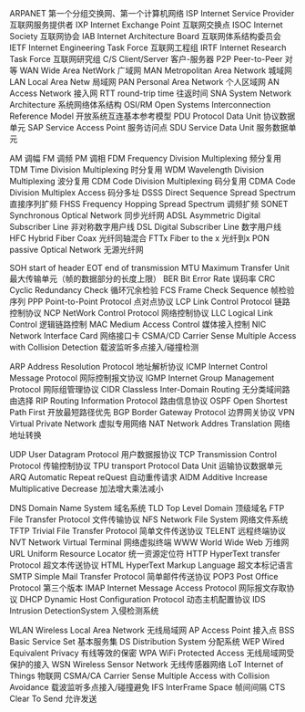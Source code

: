ARPANET 第一个分组交换网、第一个计算机网络
ISP Internet Service Provider 互联网服务提供者
IXP Internet Exchange Point 互联网交换点
ISOC Internet Society 互联网协会
IAB Internet Architecture Board 互联网体系结构委员会 
IETF Internet Engineering Task Force 互联网工程组
IRTF Internet Research Task Force 互联网研究组
C/S Client/Server 客户-服务器
P2P Peer-to-Peer 对等
WAN Wide Area NetWork 广域网
MAN Metropolitan Area Network 城域网
LAN Local Area Netw 局域网
PAN Personal Area Network 个人区域网 
AN Access Network 接入网
RTT round-trip time 往返时间
SNA System Network Architecture 系统网络体系结构
OSI/RM Open Systems Interconnection Reference Model 开放系统互连基本参考模型
PDU Protocol Data Unit 协议数据单元
SAP Service Access Point 服务访问点
SDU Service Data Unit 服务数据单元

AM 调幅
FM 调频
PM 调相
FDM Frequency Division Multiplexing 频分复用
TDM Time Division Multiplexing 时分复用
WDM Wavelength Division Multiplexing 波分复用
CDM Code Division Multiplexing 码分复用
CDMA Code Division Multiplex Access 码分多址
DSSS Direct Sequence Spread Spectrum 直接序列扩频
FHSS Frequency Hopping Spread Spectrum 调频扩频
SONET Synchronous Optical Network 同步光纤网
ADSL Asymmetric Digital Subscriber Line 非对称数字用户线
DSL Digital Subscriber Line 数字用户线
HFC Hybrid Fiber Coax 光纤同轴混合
FTTx Fiber to the x 光纤到x
PON passive Optical Network 无源光纤网

SOH start of header 
EOT end of transmission
MTU Maximum Transfer Unit 最大传输单元（帧的数据部分的长度上限）
BER Bit Error Rate 误码率
CRC Cyclic Redundancy Check 循环冗余检验
FCS Frame Check Sequence 帧检验序列
PPP Point-to-Point Protocol 点对点协议
LCP Link Control Protocol 链路控制协议
NCP NetWork Control Protocol 网络控制协议
LLC Logical Link Control 逻辑链路控制
MAC Medium Access Control 媒体接入控制
NIC Network Interface Card 网络接口卡
CSMA/CD Carrier Sense Multiple Access with Collision Detection 载波监听多点接入/碰撞检测

ARP Address Resolution Protocol 地址解析协议
ICMP Internet Control Message Protocol 网际控制报文协议
IGMP Internet Group Management Protocol 网际组管理协议
CIDR Classless Inter-Domain Routing 无分类域间路由选择
RIP Routing Information Protocol 路由信息协议
OSPF Open Shortest Path First 开放最短路径优先
BGP Border Gateway Protocol 边界网关协议
VPN Virtual Private Network 虚拟专用网络
NAT Network Addres Translation 网络地址转换

UDP User Datagram Protocol 用户数据报协议
TCP Transmission Control Protocol 传输控制协议
TPU transport Protocol Data Unit 运输协议数据单元
ARQ Automatic Repeat reQuest 自动重传请求
AIDM Additive Increase Multiplicative Decrease 加法增大乘法减小

DNS Domain Name System 域名系统
TLD Top Level Domain 顶级域名
FTP File Transfer Protocol 文件传输协议
NFS Network File System 网络文件系统
TFTP Trivial File Transfer Protocol 简单文件传送协议
TELENT 远程终端协议
NVT Network Virtual Terminal 网络虚拟终端
WWW World Wide Web 万维网
URL Uniform Resource Locator 统一资源定位符
HTTP HyperText transfer Protocol 超文本传送协议
HTML HyperText Markup Language 超文本标记语言
SMTP Simple Mail Transfer Protocol 简单邮件传送协议
POP3 Post Office Protocol 第三个版本
IMAP Internet Message Access Protocol 网际报文存取协议
DHCP Dynamic Host Configuration Protocol 动态主机配置协议
IDS Intrusion DetectionSystem 入侵检测系统

WLAN Wireless Local Area Network 无线局域网
AP Access Point 接入点
BSS Basic Service Set 基本服务集
DS Distribution System 分配系统
WEP Wired Equivalent Privacy 有线等效的保密
WPA WiFi Protected Access 无线局域网受保护的接入
WSN Wireless Sensor Network 无线传感器网络
LoT Internet of Things 物联网
CSMA/CA Carrier Sense Multiple Access with Collision Avoidance 载波监听多点接入/碰撞避免
IFS InterFrame Space 帧间间隔
CTS Clear To Send 允许发送
